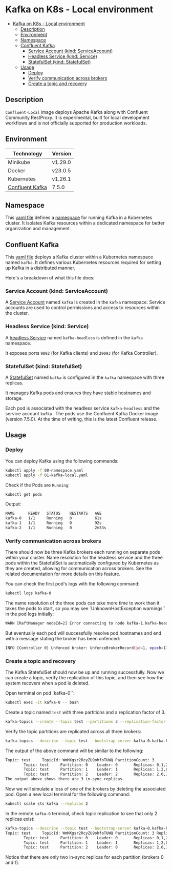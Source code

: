 # Kafka on K8s - Local environment

- [Kafka on K8s - Local environment](#kafka-on-k8s---local-environment)
  - [Description](#description)
  - [Environment](#environment)
  - [Namespace](#namespace)
  - [Confluent Kafka](#confluent-kafka)
    - [Service Account (kind: ServiceAccount)](#service-account-kind-serviceaccount)
    - [Headless Service (kind: Service)](#headless-service-kind-service)
    - [StatefulSet (kind: StatefulSet)](#statefulset-kind-statefulset)
  - [Usage](#usage)
    - [Deploy](#deploy)
    - [Verify communication across brokers](#verify-communication-across-brokers)
    - [Create a topic and recovery](#create-a-topic-and-recovery)

## Description

`Confluent-Local` image deploys Apache Kafka along with Confluent Community RestProxy. It is experimental, built for local development workflows and is not officially supported for production workloads.

## Environment

| Technology | Version |
| --- | --- |
| Minikube | v1.29.0 |
| Docker | v23.0.5 |
| Kubernetes | v1.26.1 |
| [Confluent Kafka](https://hub.docker.com/r/confluentinc/confluent-local) | 7.5.0 |

## Namespace

This [yaml file](./00-namespace.yaml) defines a [namespace](https://kubernetes.io/docs/concepts/overview/working-with-objects/namespaces/) for running Kafka in a Kubernetes cluster.
It isolates Kafka resources within a dedicated namespace for better organization and management.

## Confluent Kafka

This [yaml file](01-kafka-local.yaml) deploys a Kafka cluster within a Kubernetes namespace named `kafka`. It defines various Kubernetes resources required for setting up Kafka in a distributed manner.

Here's a breakdown of what this file does:

### Service Account (kind: ServiceAccount)

A [Service Account](https://kubernetes.io/docs/concepts/security/service-accounts/) named `kafka` is created in the `kafka` namespace. Service accounts are used to control permissions and access to resources within the cluster.

### Headless Service (kind: Service)

A [headless Service](https://kubernetes.io/docs/concepts/services-networking/service/#headless-services) named `kafka-headless` is defined in the `kafka` namespace.

It exposes ports `9092` (for Kafka clients) and `29093` (for Kafka Controller).

### StatefulSet (kind: StatefulSet)

A [StatefulSet](https://kubernetes.io/docs/concepts/workloads/controllers/statefulset/) named `kafka` is configured in the `kafka` namespace with three replicas.

It manages Kafka pods and ensures they have stable hostnames and storage.

Each pod is associated with the headless service `kafka-headless` and the service account `kafka.` The pods use the Confluent Kafka Docker image (version 7.5.0). At the time of writing, this is the latest Confluent release.

## Usage

### Deploy

You can deploy Kafka using the following commands:

```bash
kubectl apply -f 00-namespace.yaml
kubectl apply -f 01-kafka-local.yaml
```

Check if the Pods are `Running`:

```bash
kubectl get pods
```

Output:

```bash
NAME      READY   STATUS    RESTARTS   AGE
kafka-0   1/1     Running   0          61s
kafka-1   1/1     Running   0          92s
kafka-2   1/1     Running   0          2m33s
```

### Verify communication across brokers

There should now be three Kafka brokers each running on separate pods within your cluster. Name resolution for the headless service and the three pods within the StatefulSet is automatically configured by Kubernetes as they are created, allowing for communication across brokers. See the related documentation for more details on this feature.

You can check the first pod's logs with the following command:

```bash
kubectl logs kafka-0
```

The name resolution of the three pods can take more time to work than it takes the pods to start, so you may see `UnknownHostException warnings`` in the pod logs initially:

```bash
WARN [RaftManager nodeId=2] Error connecting to node kafka-1.kafka-headless.kafka.svc.cluster.local:29093 (id: 1 rack: null) (org.apache.kafka.clients.NetworkClient) java.net.UnknownHostException: kafka-1.kafka-headless.kafka.svc.cluster.local         ...
```

But eventually each pod will successfully resolve pod hostnames and end with a message stating the broker has been unfenced:

```bash
INFO [Controller 0] Unfenced broker: UnfenceBrokerRecord(id=1, epoch=176) (org.apache.kafka.controller.ClusterControlManager)
```

### Create a topic and recovery

The Kafka StatefulSet should now be up and running successfully. Now we can create a topic, verify the replication of this topic, and then see how the system recovers when a pod is deleted.

Open terminal on pod `kafka-0``:

```bash
kubectl exec -it kafka-0 -- bash
```

Create a topic named `test` with three partitions and a replication factor of 3.

```bash
kafka-topics --create --topic test --partitions 3 --replication-factor 3 --bootstrap-server kafka-0.kafka-headless.kafka.svc.cluster.local:9092
```

Verify the topic partitions are replicated across all three brokers:

```bash
kafka-topics --describe --topic test --bootstrap-server kafka-0.kafka-headless.kafka.svc.cluster.local:9092
```

The output of the above command will be similar to the following:

```bash
Topic: test     TopicId: WmMXgsr2RcyZU9ohfoTUWQ PartitionCount: 3       ReplicationFactor: 3    Configs: 
        Topic: test     Partition: 0    Leader: 0       Replicas: 0,1,2 Isr: 0,1,2
        Topic: test     Partition: 1    Leader: 1       Replicas: 1,2,0 Isr: 1,2,0
        Topic: test     Partition: 2    Leader: 2       Replicas: 2,0,1 Isr: 2,0,1
The output above shows there are 3 in-sync replicas.
```

Now we will simulate a loss of one of the brokers by deleting the associated pod. Open a new local terminal for the following command:

```bash
kubectl scale sts kafka --replicas 2
```

In the remote `kafka-0` terminal, check topic replication to see that only 2 replicas exist:

```bash
kafka-topics --describe --topic test --bootstrap-server kafka-0.kafka-headless.kafka.svc.cluster.local:9092
Topic: test     TopicId: WmMXgsr2RcyZU9ohfoTUWQ PartitionCount: 3 ReplicationFactor: 3     Configs: 
        Topic: test     Partition: 0    Leader: 0       Replicas: 0,1,2    Isr: 0,1
        Topic: test     Partition: 1    Leader: 1       Replicas: 1,2,0    Isr: 0,1
        Topic: test     Partition: 2    Leader: 0       Replicas: 2,0,1    Isr: 0,1
```

Notice that there are only two in-sync replicas for each partition (brokers 0 and 1).
